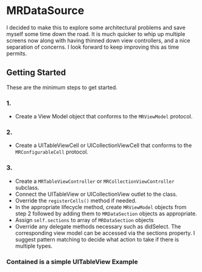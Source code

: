 # MRDataSource
I decided to make this to explore some architectural problems and save myself some time down the road. 
It is much quicker to whip up multiple screens now along with having thinned down view controllers, and a nice separation of concerns. 
I look forward to keep improving this as time permits. 

## Getting Started
These are the minimum steps to get started.

### 1.
* Create a View Model object that conforms to the `MRViewModel` protocol.

### 2.
* Create a UITableViewCell or UICollectionViewCell that conforms to the `MRConfigurableCell` protocol. 

### 3.
* Create a `MRTableViewController` or `MRCollectionViewController` subclass.
* Connect the UITableView or UICollectionView outlet to the class.
* Override the `registerCells()` method if needed.
* In the appropriate lifecycle method, create `MRViewModel` objects from step 2 followed by adding them to `MRDataSection` objects as appropriate. 
* Assign `self.sections` to array of `MRDataSection` objects
* Override any delegate methods necessary such as didSelect. The corresponding view model can be accessed via the sections property. I suggest pattern matching to decide what action to take if there is multiple types.

### Contained is a simple UITableView Example


